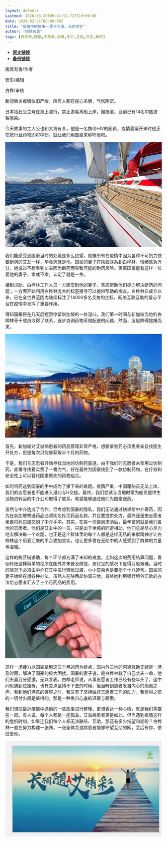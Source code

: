 ```yaml
---
layout: default
Lastmod: 2020-03-28T09:14:52.727519+00:00
date: 2020-02-21T00:00:00Z
title: "疫情中的故事——困于大海，无药求生"
author: "​南冥有鱼"
tags: [白桦林,国豪,志愿者,疫情,中介,互助,艾友,断药]
---
```


* [**原文链接**](https://mp.weixin.qq.com/s/uRXGYzNSANZVIfUkAlGEUw)
* [**备份链接**](http://archive.ph/uNKG2)


南冥有鱼/作者

安东/编辑

白桦/审核

  

  

新冠肺炎疫情依旧严峻，所有人都在提心吊胆，气氛阴沉。

  

日本钻石公主号在海上漂行，禁止游客离船上岸，据报道，目前已有14名中国游客感染。

  

今天故事的主人公也和大海有关，他是一名携带HIV的船员，疫情蔓延开来时他正在航行且药物即将中断。就让我们用国豪来称呼他吧。

  

![](/images/post/2e754ff7c5183eb61a4eafd19b2023c1.jpg)

  

我们能感受到国豪当时的处境是多么绝望，就像所有在疫情中因为各种不可抗力快要断药的艾友一样，毕竟药就是命。国豪的妻子在陕西联系到白桦林，情绪焦急万分，她说过不想看到丈夫因为断药而导致可能的耐药风险。羡慕国豪能有这样一位爱他的妻子，幸或不幸，认定了就是一生。

  

接到求助，白桦林工作人员一方面安慰他的妻子，答应帮助他们尽力解决断药的问题；一方面开始利用白桦林庞大的标签搜寻可以提供帮助的病友。白桦林自成立以来，已在全世界范围内陆续标注了14000多名艾友的坐标，网络互联互助的爱心平台在疫情中发挥了重要作用。

  

得知国豪将在几天后短暂停留新加坡的一处港口，我们第一时间与新加坡当地的白桦林骨干成员取得了联系，逐步协调药物采购配送的问题，然而，层层障碍接踵而来。

  

![](/images/post/901630d2c7ad5ee8f0db337b2b4dd44b.jpg)

  

首先，新加坡对艾滋病患者的药品管理非常严格，想要拿到药必须患者亲自找医生开处方，但是每次只能够获取半个月的药物。

  

于是，我们与志愿者开始寻找当地的仿制药渠道。由于我们的志愿者未使用过仿制药，此番寻找着实费了一番力气，好在最终为国豪找到了一款仿制药物，在疗效和安全性上可以替代国豪原先的药物组合。

  

如何将药送到国豪的手中成为了接下来的难题。疫情严重，中国籍船员无法上岸，我们的志愿者也不能进入港口与H交接。最终，我们尝试与当地时常为船员提供生活物资转运的中介公司取得了联系，希望能够通过他们为国豪送药。

  

虽然与中介达成了合作，但考虑到国豪的隐私，我们无法通过快递给中介寄药，因为在新加坡寄送药品必须实名标注药品名称，并且要提供处方，最终还是由志愿者亲自将药包递交到了中介手中。其实，在每一次接到求助后，最辛苦的就是我们各地的志愿者。他们是艾友中的一员，只是出于单纯的同道相助，他们总是尽心尽力地去解决每一个难题，也正是这个群体里的每个人都是这样无私的奉献精神才让白桦林这个用爱汇聚的平台更加坚实，也让更多曾在无助中的人感受到了群体的力量与温暖。

  

这样的跨区域求助，每个环节都充满了未知的难度。比如这次的费用结算问题，看似转账这样简单的程序在国外并未普及微信、支付宝的情况下显得万般艰难。当时的情况下必须由中介在其中进行转账过渡，小小交易也是要拐个十八道弯。国豪的妻子始终在想各种办法，虽然人在陕西却协调三地，最终她利用银行境外汇款的办法给志愿者汇去了三个月药品的费用。

  

![](/images/post/39ec8118da56ef0b88cb6e5da3cecd4d.jpg)

  

这样一场接力以国豪拿到这三个月的药为终点，国内外三地的沟通互助无疑是一场及时雨，解决了国豪的极大困扰。国豪的妻子说，是白桦林救了自己丈夫一命，他们夫妻万分感激，无以言表。白桦老师说，从事志愿者工作已经有些年头了，这中间也遇到过挫折，也有差点坚持不下去的时候，但当听到患者发自内心的感谢之声，看到他们满意的笑容之时，我又有了坚持做好志愿者工作的动力，我觉得之前的一切付出都是值得的，那是一种发自心底的温暖与骄傲。

  

我们想把最近疫情中遇到的一些故事进行整理，更想表达一种心情，就是我们需要在一起。有人说，每个人都是一座孤岛，艾滋病患者更是如此，但当遇到疫情这样的危机时刻，如果连我们每个人都无法联结、互助，那还有多少指望和期盼？白桦林一直在努力构建一张网，一张全体艾滋病患者能够守望互助的网，艾后有你，依旧爱你。

  

![](/images/post/be354d7f93f139727c37a12d8af1cb21.jpg)

